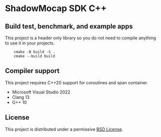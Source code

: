 # ShadowMocap SDK C++

## Build test, benchmark, and example apps

This project is a header only library so you do not need to compile anything to
use it in your projects.

```console
    cmake -B build -S .
    cmake --build build
```

## Compiler support

This project requires C++20 support for coroutines and span container.

- Microsoft Visual Studio 2022
- Clang 13
- G++ 10

## License

This project is distributed under a permissive [BSD License](LICENSE).
